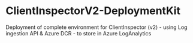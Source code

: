 # ClientInspectorV2-DeploymentKit
 Deployment of complete environment for ClientInspector (v2) - using Log ingestion API & Azure DCR - to store in Azure LogAnalytics

